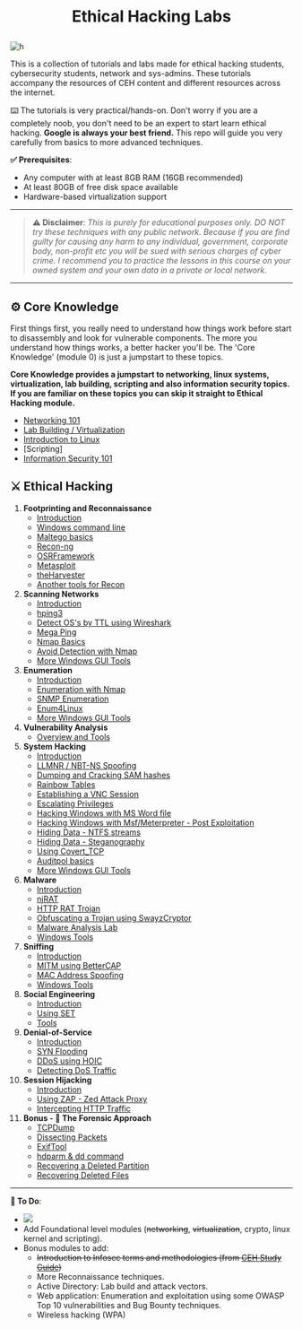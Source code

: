 # <p align="center">Ethical Hacking Labs
</p>

![h](https://gist.githubusercontent.com/Samsar4/62886aac358c3d484a0ec17e8eb11266/raw/89f706846f97cd3e59880dbc03e4f1d5f8023783/header-ehl.jpg)

This is a collection of tutorials and labs made for  ethical hacking students, cybersecurity students, network and sys-admins. These tutorials accompany the resources of CEH content and different resources across the internet.

⌨️ The tutorials is very practical/hands-on. Don't worry if you are a completely noob, you don't need to be an expert to start learn ethical hacking. **Google is always your best friend.** This repo will guide you very carefully from basics to more advanced techniques.

**✅ Prerequisites**:
* Any computer with at least 8GB RAM (16GB recommended)
* At least 80GB of free disk space available
* Hardware-based virtualization support

* * *

> **⚠️ Disclaimer**:
*This is purely for educational purposes only. DO NOT try these techniques with any public network. Because if you are find guilty for causing any harm to any individual, government, corporate body, non-profit etc you will be sued with serious charges of cyber crime. I recommend you to practice the lessons in this course on your owned system and your own data in a private or local network.*

* * * 

## ⚙️ Core Knowledge
First things first, you really need to understand how things work before start to disassembly and look for vulnerable components. The more you understand how things works, a better hacker you'll be. The 'Core Knowledge' (module 0) is just a jumpstart to these topics.

**Core Knowledge provides a jumpstart to networking, linux systems, virtualization, lab building, scripting and also information security topics. If you are familiar on these topics you can skip it straight to Ethical Hacking module.**

* [Networking 101](https://github.com/OP3N1T-SECURITY/Ethical-Hacking/blob/master/0-Core-Knowledge/0-Networking-101.md)
* [Lab Building / Virtualization](https://github.com/OP3N1T-SECURITY/Ethical-Hacking/blob/master/0-Core-Knowledge/1-Lab-Building.md)
* [Introduction to Linux](https://github.com/OP3N1T-SECURITY/Ethical-Hacking/blob/master/0-Core-Knowledge/2-Intro-to-Linux.md)
* [Scripting]
* [Information Security 101](https://github.com/OP3N1T-SECURITY/Ethical-Hacking/blob/master/0-Core-Knowledge/4-Infosec-101.md)

## ⚔️ Ethical Hacking
1. **Footprinting and Reconnaissance**
    * [Introduction](https://github.com/OP3N1T-SECURITY/Ethical-Hacking/blob/master/1-Footprinting-and-Reconnaissance/0-What-is-Footprinting.md)
    * [Windows command line](https://github.com/OP3N1T-SECURITY/Ethical-Hacking/blob/master/1-Footprinting-and-Reconnaissance/1-Windows-CommandLine.md)
    * [Maltego basics](https://github.com/OP3N1T-SECURITY/Ethical-Hacking/blob/master/1-Footprinting-and-Reconnaissance/2-Maltego-Basics.md)
    * [Recon-ng](https://github.com/OP3N1T-SECURITY/Ethical-Hacking/blob/master/1-Footprinting-and-Reconnaissance/3-Recon-ng.md)
    * [OSRFramework](https://github.com/OP3N1T-SECURITY/Ethical-Hacking/blob/master/1-Footprinting-and-Reconnaissance/4-OSRFramework.md)
    * [Metasploit](https://github.com/OP3N1T-SECURITY/Ethical-Hacking/blob/master/1-Footprinting-and-Reconnaissance/5-Metasploit-Basics.md)
    * [theHarvester](https://github.com/OP3N1T-SECURITY/Ethical-Hacking/blob/master/1-Footprinting-and-Reconnaissance/6-theHarvester.md)
    * [Another tools for Recon](https://github.com/OP3N1T-SECURITY/Ethical-Hacking/blob/master/1-Footprinting-and-Reconnaissance/7-Other-Tools.md)
2. **Scanning Networks**
    * [Introduction](https://github.com/OP3N1T-SECURITY/Ethical-Hacking/blob/master/2-Scanning-Networks/0-Scanning-a-Target-Network.md)
    * [hping3](https://github.com/OP3N1T-SECURITY/Ethical-Hacking/blob/master/2-Scanning-Networks/1-hping3.md)
    * [Detect OS's by TTL using Wireshark](https://github.com/OP3N1T-SECURITY/Ethical-Hacking/blob/master/2-Scanning-Networks/2-TTL.md)
    * [Mega Ping](https://github.com/OP3N1T-SECURITY/Ethical-Hacking/blob/master/2-Scanning-Networks/3-MegaPing.md)
    * [Nmap Basics](https://github.com/OP3N1T-SECURITY/Ethical-Hacking/blob/master/2-Scanning-Networks/4-Nmap.md)
    * [Avoid Detection with Nmap](https://github.com/OP3N1T-SECURITY/Ethical-Hacking/blob/master/2-Scanning-Networks/5-NmapDecoyIP.md)
    * [More Windows GUI Tools](https://github.com/OP3N1T-SECURITY/Ethical-Hacking/blob/master/2-Scanning-Networks/6-WindowsTools.md)
3. **Enumeration**
    * [Introduction](https://github.com/OP3N1T-SECURITY/Ethical-Hacking/blob/master/3-Enumeration/0-Introduction.md)
    * [Enumeration with Nmap](https://github.com/OP3N1T-SECURITY/Ethical-Hacking/blob/master/3-Enumeration/1-Enumerating-with-Nmap.md)
    * [SNMP Enumeration](https://github.com/OP3N1T-SECURITY/Ethical-Hacking/blob/master/3-Enumeration/2-SNMP-Enumeration.md)
    * [Enum4Linux](https://github.com/OP3N1T-SECURITY/Ethical-Hacking/blob/master/3-Enumeration/3-Enum4linux-Win-and-Samba-Enumeration.md)
    * [More Windows GUI Tools](https://github.com/OP3N1T-SECURITY/Ethical-Hacking/blob/master/3-Enumeration/4-Windows-EnumerationTools.md)
4. **Vulnerability Analysis**
    * [Overview and Tools](https://github.com/OP3N1T-SECURITY/Ethical-Hacking/blob/master/4-Vulnerability-Analysis/Overview-and-Tools.md) 
5. **System Hacking**
    * [Introduction](https://github.com/OP3N1T-SECURITY/Ethical-Hacking/blob/master/5-System-Hacking/0-Introduction.md)
    * [LLMNR / NBT-NS Spoofing](https://github.com/OP3N1T-SECURITY/Ethical-Hacking/blob/master/5-System-Hacking/1-LLMNR-NBT-NS.md)
    * [Dumping and Cracking SAM hashes](https://github.com/OP3N1T-SECURITY/Ethical-Hacking/blob/master/5-System-Hacking/2-SAM-Hashes.md)
    * [Rainbow Tables](https://github.com/OP3N1T-SECURITY/Ethical-Hacking/blob/master/5-System-Hacking/3-Rainbow-tables.md)
    * [Establishing a VNC Session](https://github.com/OP3N1T-SECURITY/Ethical-Hacking/blob/master/5-System-Hacking/4-VNC-Session.md)
    * [Escalating Privileges](https://github.com/OP3N1T-SECURITY/Ethical-Hacking/blob/master/5-System-Hacking/5-Escalating-Privileges.md)
    * [Hacking Windows with MS Word file](https://github.com/OP3N1T-SECURITY/Ethical-Hacking/blob/master/5-System-Hacking/6-Hacking-Windows-with-Doc-file.md)
    * [Hacking Windows with Msf/Meterpreter - Post Exploitation](https://github.com/OP3N1T-SECURITY/Ethical-Hacking/blob/master/5-System-Hacking/7-Hacking-Windows-with-Metasploit-PostExploitation.md)
    * [Hiding Data - NTFS streams](https://github.com/OP3N1T-SECURITY/Ethical-Hacking/blob/master/5-System-Hacking/8-NTFS-Streams.md)
    * [Hiding Data - Steganography](https://github.com/OP3N1T-SECURITY/Ethical-Hacking/blob/master/5-System-Hacking/9-Steganography.md)
    * [Using Covert_TCP](https://github.com/OP3N1T-SECURITY/Ethical-Hacking/blob/master/5-System-Hacking/10-Covert_TCP.md)
    * [Auditpol basics](https://github.com/OP3N1T-SECURITY/Ethical-Hacking/blob/master/5-System-Hacking/11-Auditpol.md)
    * [More Windows GUI Tools](https://github.com/OP3N1T-SECURITY/Ethical-Hacking/blob/master/5-System-Hacking/12-WindowsTools.md)
6. **Malware** 
    * [Introduction](https://github.com/OP3N1T-SECURITY/Ethical-Hacking/blob/master/6-Malware/0-Introduction.md)
    * [njRAT](https://github.com/OP3N1T-SECURITY/Ethical-Hacking/blob/master/6-Malware/1-Using-njRAT.md)
    * [HTTP RAT Trojan](https://github.com/OP3N1T-SECURITY/Ethical-Hacking/blob/master/6-Malware/2-HTTP-Trojan.md)
    * [Obfuscating a Trojan using SwayzCryptor](https://github.com/OP3N1T-SECURITY/Ethical-Hacking/blob/master/6-Malware/3-Obfuscating-Trojan-SwayzCryptor.md)
    * [Malware Analysis Lab](https://github.com/OP3N1T-SECURITY/Ethical-Hacking/blob/master/6-Malware/4-Malware-Analysis-Lab.md)
    * [Windows Tools](https://github.com/OP3N1T-SECURITY/Ethical-Hacking/blob/master/6-Malware/5-Windows-Tools.md)
7. **Sniffing**
    * [Introduction](https://github.com/OP3N1T-SECURITY/Ethical-Hacking/blob/master/7-Sniffing/0-Introduction.md)
    * [MITM using BetterCAP](https://github.com/OP3N1T-SECURITY/Ethical-Hacking/blob/master/7-Sniffing/1-MITM-with-Bettercap.md)
    * [MAC Address Spoofing](https://github.com/OP3N1T-SECURITY/Ethical-Hacking/blob/master/7-Sniffing/2-Spoofing-MAC-address.md)
    * [Windows Tools](https://github.com/OP3N1T-SECURITY/Ethical-Hacking/blob/master/7-Sniffing/x-Windows-Tools.md)
8. **Social Engineering**
    * [Introduction](https://github.com/OP3N1T-SECURITY/Ethical-Hacking/blob/master/8-Social-Engineering/0-Introduction.md)
    * [Using SET](https://github.com/OP3N1T-SECURITY/Ethical-Hacking/blob/master/8-Social-Engineering/1-Using-SET.md)
    * [Tools](https://github.com/OP3N1T-SECURITY/Ethical-Hacking/blob/master/8-Social-Engineering/X-Tools.md)
9. **Denial-of-Service**
    * [Introduction](https://github.com/OP3N1T-SECURITY/Ethical-Hacking/blob/master/9-Denial-of-Service/0-Introduction.md)
    * [SYN Flooding](https://github.com/OP3N1T-SECURITY/Ethical-Hacking/blob/master/9-Denial-of-Service/1-SYN-Flooding.md)
    * [DDoS using HOIC](https://github.com/OP3N1T-SECURITY/Ethical-Hacking/blob/master/9-Denial-of-Service/2-DDoS-using-HOIC.md)
    * [Detecting DoS Traffic](https://github.com/OP3N1T-SECURITY/Ethical-Hacking/blob/master/9-Denial-of-Service/3-Detecting-DoS-Traffic.md)
10. **Session Hijacking**
    * [Introduction](https://github.com/OP3N1T-SECURITY/Ethical-Hacking/blob/master/10-Session-Hijacking/0-Introduction.md)
    * [Using ZAP - Zed Attack Proxy](https://github.com/OP3N1T-SECURITY/Ethical-Hacking/blob/master/10-Session-Hijacking/1-Using-ZAP.md)
    * [Intercepting HTTP Traffic](https://github.com/OP3N1T-SECURITY/Ethical-Hacking/blob/master/10-Session-Hijacking/2-Intercepting-HTTP-Traffic.md)
11. **Bonus - 🔬 The Forensic Approach**
    * [TCPDump](https://github.com/OP3N1T-SECURITY/Ethical-Hacking/blob/master/11-Bonus/TCPDump-Tutorial.md)
    * [Dissecting Packets](https://github.com/OP3N1T-SECURITY/Ethical-Hacking/blob/master/11-Bonus/Dissecting-packets.md)
    * [ExifTool](https://github.com/OP3N1T-SECURITY/Ethical-Hacking/blob/master/11-Bonus/ExifTool-Tutorial.md)
    * [hdparm & dd command](https://github.com/OP3N1T-SECURITY/Ethical-Hacking/blob/master/11-Bonus/Using-hdparm-and-dd-command.md)
    * [Recovering a Deleted Partition](https://github.com/OP3N1T-SECURITY/Ethical-Hacking/blob/master/11-Bonus/Recovering-Deleted-Partition.md)
    * [Recovering Deleted Files](https://github.com/OP3N1T-SECURITY/Ethical-Hacking/blob/master/11-Bonus/Recovering-Deleted-Files.md)

* * * 

**💭 To Do**:
- ![](https://img.shields.io/badge/status-in%20progress-orange)
- Add Foundational level modules (~~networking~~, ~~virtualization~~, crypto, linux kernel and scripting).
- Bonus modules to add:
    - ~~Introduction to Infosec terms and methodologies (from [CEH Study Guide](https://github.com/Samsar4/CEH-v10-Study-Guide))~~
    - More Reconnaissance techniques.
    - Active Directory: Lab build and attack vectors.
    - Web application: Enumeration and exploitation using some OWASP Top 10 vulnerabilities and Bug Bounty techniques.
    - Wireless hacking (WPA)
